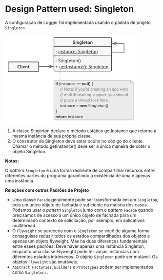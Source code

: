 # Design Pattern used: Singleton

A configuração de Logger foi implementada usando o padrão de projeto `Singleton`.

![singleton design pattern](img/singleton-pattern.png)

1. A classe Singleton declara o método estático getInstance que retorna a mesma instância de sua
   própria classe.
2. O construtor do Singleton deve estar oculto no código do cliente. Chamar o método getInstance()
   deve ser a única maneira de obter o objeto Singleton.

**Notas:**

O _pattern_ `Singleton` é uma forma resiliente de compartilhar recursos entre diferentes partes do
programa garantindo a existência de uma e apenas uma instância.



**Relações com outros Padrões de Projeto**

- Uma classe `Facade` geralmente pode ser transformada em um `Singleton`, pois um único objeto de
  fachada é suficiente na maioria dos casos. Podemos usar o _pattern_ `Singleton` junto com o
  _pattern_ `Facade` quando precisamos de acesso a um único objeto de fachada para um determinado
  contexto de solicitação, por exemplo, em aplicativos multithread.
- O `Flyweight` se pareceria com o `Singleton` se você de alguma forma conseguisse reduzir todos os
  estados compartilhados dos objetos a apenas um objeto flyweight. Mas há duas diferenças fundamentais
  entre esses padrões: Deve haver apenas uma instância Singleton, enquanto uma classe Flyweight
  pode ter várias instâncias com diferentes estados intrínsecos. O objeto `Singleton` pode ser mutável.
  Os objetos `Flyweight` são imutáveis.
- `Abstract Factories`, `Builders` e `Prototypes` podem ser implementados como `Singletons`.
